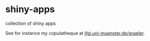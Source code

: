 shiny-apps
==========

collection of shiny apps

See for instance my copulatheque at [ifgi.uni-muenster.de/graeler](http://ifgi.uni-muenster.de/graeler).
